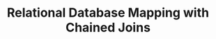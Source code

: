 ---
title: Relational Database Mapping with Chained Joins
description: An example of a Mapping with Chained joins including setting join type.
---